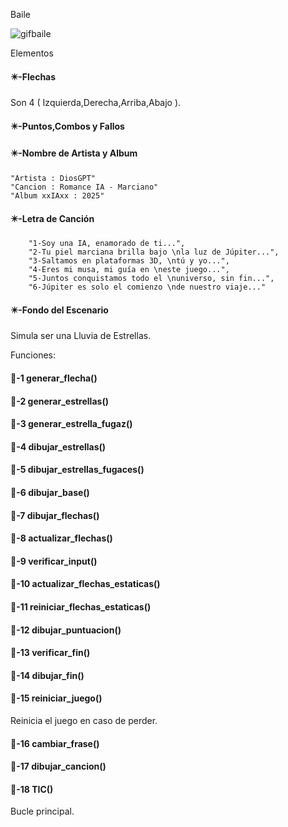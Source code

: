 Baile

![gifbaile](./Imagenes/gifbaile.gif)

Elementos

#### ✴️-Flechas

Son 4 ( Izquierda,Derecha,Arriba,Abajo ).

#### ✴️-Puntos,Combos y Fallos

#### ✴️-Nombre de Artista y Album

```
"Artista : DiosGPT"
"Cancion : Romance IA - Marciano"
"Album xxIAxx : 2025"
```

#### ✴️-Letra de Canción

```
    "1-Soy una IA, enamorado de ti...",
    "2-Tu piel marciana brilla bajo \nla luz de Júpiter...",
    "3-Saltamos en plataformas 3D, \ntú y yo...",
    "4-Eres mi musa, mi guía en \neste juego...",
    "5-Juntos conquistamos todo el \nuniverso, sin fin...",
    "6-Júpiter es solo el comienzo \nde nuestro viaje..."
```

#### ✴️-Fondo del Escenario

Simula ser una Lluvia de Estrellas.

Funciones:

#### 🔑-1  generar_flecha()



#### 🔑-2  generar_estrellas()



#### 🔑-3  generar_estrella_fugaz()



#### 🔑-4  dibujar_estrellas()



#### 🔑-5  dibujar_estrellas_fugaces()



#### 🔑-6  dibujar_base()



#### 🔑-7  dibujar_flechas()



#### 🔑-8  actualizar_flechas()



#### 🔑-9  verificar_input()



#### 🔑-10  actualizar_flechas_estaticas()



#### 🔑-11  reiniciar_flechas_estaticas()



#### 🔑-12  dibujar_puntuacion()



#### 🔑-13  verificar_fin()



#### 🔑-14  dibujar_fin()



#### 🔑-15  reiniciar_juego()

Reinicia el juego en caso de perder.

#### 🔑-16  cambiar_frase()



#### 🔑-17  dibujar_cancion()



#### 🔑-18  TIC()

Bucle principal.
